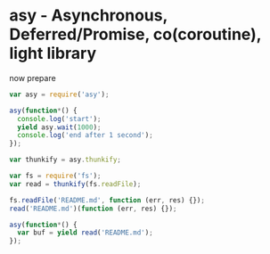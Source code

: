 asy - Asynchronous, Deferred/Promise, co(coroutine), light library
====

now prepare


```js
var asy = require('asy');

asy(function*() {
  console.log('start');
  yield asy.wait(1000);
  console.log('end after 1 second');
});

var thunkify = asy.thunkify;

var fs = require('fs');
var read = thunkify(fs.readFile);

fs.readFile('README.md', function (err, res) {});
read('README.md')(function (err, res) {});

asy(function*() {
  var buf = yield read('README.md');
});
```
